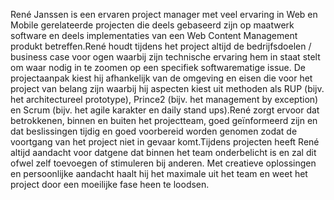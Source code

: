 René Janssen is een ervaren project manager met veel ervaring in Web en Mobile gerelateerde projecten die deels gebaseerd zijn op maatwerk software en deels implementaties van een Web Content Management produkt betreffen.René houdt tijdens het project altijd de bedrijfsdoelen / business case voor ogen waarbij zijn technische ervaring hem in staat stelt om waar nodig in te zoomen op een specifiek softwarematige issue. De projectaanpak kiest hij afhankelijk van de omgeving en eisen die voor het project van belang zijn waarbij hij aspecten kiest uit methoden als RUP (bijv. het architectureel prototype), Prince2 (bijv. het management by exception) en Scrum (bijv. het agile karakter en daily stand ups).René zorgt ervoor dat betrokkenen, binnen en buiten het projectteam, goed geïnformeerd zijn en dat beslissingen tijdig en goed voorbereid worden genomen zodat de voortgang van het project niet in gevaar komt.Tijdens projecten heeft René altijd aandacht voor datgene dat binnen het team onderbelicht is en zal dit ofwel zelf toevoegen of stimuleren bij anderen. Met creatieve oplossingen en persoonlijke aandacht haalt hij het maximale uit het team en weet het project door een moeilijke fase heen te loodsen.